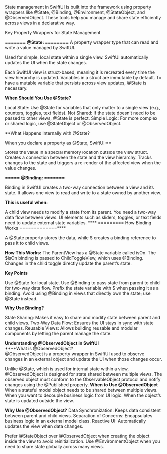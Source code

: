 State management in SwiftUI is built into the framework using property wrappers like @State, @Binding, @Environment, @StateObject, and @ObservedObject. 
These tools help you manage and share state efficiently across views in a declarative way.

Key Property Wrappers for State Management

**=======    @State:     ========**
A property wrapper type that can read and write a value managed by SwiftUI.


Used for simple, local state within a single view.
SwiftUI automatically updates the UI when the state changes.

Each SwiftUI view is struct-based, meaning it is recreated every time the view hierarchy is updated.
Variables in a struct are immutable by default. To have a mutable variable that persists across view updates, @State is necessary.

**When Should You Use @State?**

Local State:
Use @State for variables that only matter to a single view (e.g., counters, toggles, text fields).
Not Shared:
If the state doesn’t need to be passed to other views, @State is perfect.
Simple Logic:
For more complex or shared logic, use @StateObject or @ObservedObject.

**What Happens Internally with @State?

When you declare a property as @State, SwiftUI:**

Stores the value in a special memory location outside the view struct.
Creates a connection between the state and the view hierarchy.
Tracks changes to the state and triggers a re-render of the affected view when the value changes.

**===== @Binding: =======**

Binding in SwiftUI creates a two-way connection between a view and its state. It allows one view to read and write to a state owned by another view.

**This is useful when:**

A child view needs to modify a state from its parent.
You need a two-way data flow between views.
UI elements such as sliders, toggles, or text fields need to update external state variables.
**** ========= How Binding Works =============****

A @State property stores the data, while $ creates a binding reference to pass it to child views.

**How This Works:**
The ParentView has a @State variable called isOn.
The $isOn binding is passed to ChildToggleView, which uses @Binding.
Changes in the child toggle directly update the parent’s state.

**Key Points**

Use @State for local state.
Use @Binding to pass state from parent to child for two-way data flow.
Prefix the state variable with $ when passing it as a binding.
Avoid using @Binding in views that directly own the state; use @State instead.

**Why Use Binding?** 

State Sharing: Makes it easy to share and modify state between parent and child views.
Two-Way Data Flow: Ensures the UI stays in sync with state changes.
Reusable Views: Allows building reusable and modular components by letting the parent manage the state.

**Understanding @ObservedObject in SwiftUI**<br>
****What is @ObservedObject?**<br>**
@ObservedObject is a property wrapper in SwiftUI used to observe changes in an external object and update the UI when those changes occur.

Unlike @State, which is used for internal state within a view, @ObservedObject is designed for state shared between multiple views. The observed object must conform to the ObservableObject protocol and notify changes using the @Published property.
**When to Use @ObservedObject**<br>
When a stateful model object needs to be shared between multiple views.
When you want to decouple business logic from UI logic.
When the object’s state is updated outside the view.

**Why Use @ObservedObject?**
Data Synchronization: Keeps data consistent between parent and child views.
Separation of Concerns: Encapsulates business logic in an external model class.
Reactive UI: Automatically updates the view when data changes.

Prefer @StateObject over @ObservedObject when creating the object inside the view to avoid reinitialization.
Use @EnvironmentObject when you need to share state globally across many views.
